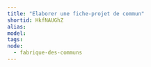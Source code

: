 ```yaml
---
title: "Elaborer une fiche-projet de commun"
shortid: HkfNAUGhZ
alias:
model:
tags:
node: 
  - fabrique-des-communs
---
```

